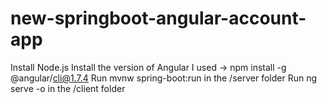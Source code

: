 # new-springboot-angular-account-app

Install Node.js Install the version of Angular I used -> npm install -g @angular/cli@1.7.4 Run mvnw spring-boot:run in the /server folder Run ng serve -o in the /client folder
